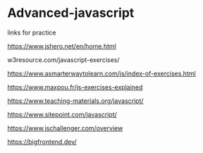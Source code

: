 # Advanced-javascript


links for practice

https://www.jshero.net/en/home.html

w3resource.com/javascript-exercises/

https://www.asmarterwaytolearn.com/js/index-of-exercises.html

https://www.maxpou.fr/js-exercises-explained

https://www.teaching-materials.org/javascript/

https://www.sitepoint.com/javascript/

https://www.jschallenger.com/overview

https://bigfrontend.dev/
